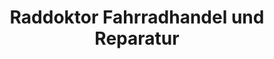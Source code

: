 ---
title: "Raddoktor Fahrradhandel und Reparatur"
url: /rudolstadt/raddoktor-fahrradhandel-und-reparatur/
shop: Fahrrad
---